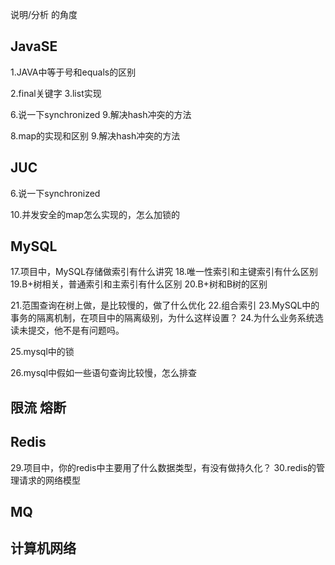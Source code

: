 
说明/分析 的角度

## JavaSE

1.JAVA中等于号和equals的区别



2.final关键字
3.list实现

6.说一下synchronized
9.解决hash冲突的方法


8.map的实现和区别
9.解决hash冲突的方法

## JUC

6.说一下synchronized

10.并发安全的map怎么实现的，怎么加锁的

## MySQL

17.项目中，MySQL存储做索引有什么讲究
18.唯一性索引和主键索引有什么区别
19.B+树相关，普通索引和主索引有什么区别
20.B+树和B树的区别

21.范围查询在树上做，是比较慢的，做了什么优化
22.组合索引
23.MySQL中的事务的隔离机制，在项目中的隔离级别，为什么这样设置？
24.为什么业务系统选读未提交，他不是有问题吗。

25.mysql中的锁


26.mysql中假如一些语句查询比较慢，怎么排查

## 限流 熔断


## Redis

29.项目中，你的redis中主要用了什么数据类型，有没有做持久化？
30.redis的管理请求的网络模型



## MQ


## 计算机网络